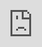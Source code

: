 ```yaml
---
title: 'Livestreams'
permalink: /Livestreams/
breadcrumb: 'Livestreams'
---
```

<html>
<body>
<style>
   iframe{
border : 0;
width:80% ;
}
</style>
<!-- Global site tag (gtag.js) - Google Ads: 726049306 -->
<script async src="https://www.googletagmanager.com/gtag/js?id=AW-726049306"></script>
<script>
  window.dataLayer = window.dataLayer || [];
  function gtag(){dataLayer.push(arguments);}
  gtag('js', new Date());

  gtag('config', 'AW-726049306');
</script>
<h4 style="font-family:KaiTi;">12.30pm to 1.30pm<br/><br/>
<strong>儿童母语及双语文发展的原则和策略 </strong><br/>
王周淑涵博士<br/></h4>
<div class="video-container">
<iframe src="https://player.vimeo.com/video/452214110?autoplay=1&quality=1080p" frameborder="0" allow="autoplay; fullscreen" allowfullscreen style="position:absolute;top:0;left:0;width:100%;height:100%;"></iframe></div>
*Video is best viewed in 1080p.<br/>
   
<h4>12.30pm to 1.30pm<br/><br/>
<strong>Didik Hibur dalam Video Pendidikan: Bahan Rangsangan untuk Menggalakkan Pelajar dalam Pembelajaran <br/>
Bahasa Melayu </strong><br/>
Ms Asnida Bte Daud<br/></h4>
<div class="video-container">
<iframe src="https://player.vimeo.com/video/452216462?autoplay=1&quality=1080p" frameborder="0" allow="autoplay; fullscreen" allowfullscreen style="position:absolute;top:0;left:0;width:100%;height:100%;"></iframe></div>
    *Video is best viewed in 1080p.<br/>
    
<h4>12.30pm to 1.30pm<br/><br/>
<strong>தெரிந்தும் தெரியாமலும் சின்னஞ்சிறிய தமிழ்ப்பாடம்</strong><br/>
Ms Elakeyaa Selvaraji<br/></h4>
<div class="video-container">
<iframe src="https://player.vimeo.com/video/452216462?autoplay=1&quality=1080p" frameborder="0" allow="autoplay; fullscreen" allowfullscreen style="position:absolute;top:0;left:0;width:100%;height:100%;"></iframe></div>
*Video is best viewed in 1080p.<br/>

<div class="btntop"><a href="#top" style="text-decoration:none;"><span style="color:white"><b>Top</b></span></a></div>
